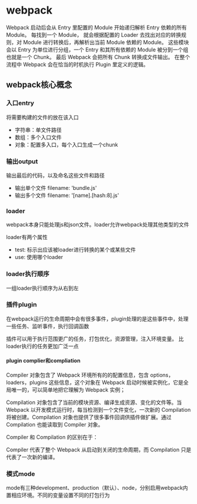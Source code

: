 # webpack

Webpack 启动后会从 Entry 里配置的 Module 开始递归解析 Entry 依赖的所有 Module。
每找到一个 Module， 就会根据配置的 Loader 去找出对应的转换规则，对 Module 进行转换后，再解析出当前 Module 依赖的 Module。
这些模块会以 Entry 为单位进行分组，一个 Entry 和其所有依赖的 Module 被分到一个组也就是一个 Chunk。
最后 Webpack 会把所有 Chunk 转换成文件输出。
在整个流程中 Webpack 会在恰当的时机执行 Plugin 里定义的逻辑。

## webpack核心概念

### 入口entry

将需要构建的文件的放在该入口

* 字符串：单文件路径
* 数组：多个入口文件
* 对象：配置多入口，每个入口生成一个chunk

### 输出output

输出最后的代码，以及命名这些文件和路径

* 输出单个文件
  filename: 'bundle.js'
* 输出多个文件
  filename: '[name].[hash:8].js'

### loader

webpack本身只能处理js和json文件。loader允许webpack处理其他类型的文件

loader有两个属性

* test: 标示出应该被loader进行转换的某个或某些文件
* use: 使用哪个loader

### loader执行顺序

一组loader执行顺序为从右到左

### 插件plugin

在webpack运行的生命周期中会有很多事件，plugin处理的是这些事件中，处理一些任务、监听事件，执行回调函数

插件可以用于执行范围更广的任务，打包优化，资源管理，注入环境变量。 比loader执行的任务更加广泛一点

#### plugin complier和compliation

Compiler 对象包含了 Webpack 环境所有的的配置信息，包含 options，loaders，plugins 这些信息，这个对象在 Webpack 启动时候被实例化，它是全局唯一的，可以简单地把它理解为 Webpack 实例；

Compilation 对象包含了当前的模块资源、编译生成资源、变化的文件等。当 Webpack 以开发模式运行时，每当检测到一个文件变化，一次新的 Compilation 将被创建。Compilation 对象也提供了很多事件回调供插件做扩展。通过 Compilation 也能读取到 Compiler 对象。

Compiler 和 Compilation 的区别在于：

Compiler 代表了整个 Webpack 从启动到关闭的生命周期，而 Compilation 只是代表了一次新的编译。

### 模式mode

mode有三种development、production（默认）、node，分别启用webpack内置相应环境。不同的变量设置不同的打包行为
